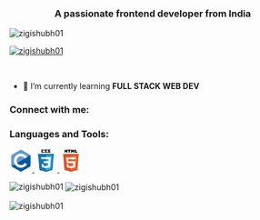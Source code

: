 
<h3 align="center">A passionate frontend developer from India</h3>

<p align="left"> <img src="https://komarev.com/ghpvc/?username=zigishubh01&label=Profile%20views&color=0e75b6&style=flat" alt="zigishubh01" /> </p>

<p align="left"> <a href="https://github.com/ryo-ma/github-profile-trophy"><img src="https://github-profile-trophy.vercel.app/?username=zigishubh01" alt="zigishubh01" /></a> </p>

<p align="left"> <a href="https://twitter.com/" target="blank"><img src="https://img.shields.io/twitter/follow/?logo=twitter&style=for-the-badge" alt="" /></a> </p>

- 🌱 I’m currently learning **FULL STACK WEB DEV**

<h3 align="left">Connect with me:</h3>
<p align="left">
</p>

<h3 align="left">Languages and Tools:</h3>
<p align="left"> <a href="https://www.cprogramming.com/" target="_blank" rel="noreferrer"> <img src="https://raw.githubusercontent.com/devicons/devicon/master/icons/c/c-original.svg" alt="c" width="40" height="40"/> </a> <a href="https://www.w3schools.com/css/" target="_blank" rel="noreferrer"> <img src="https://raw.githubusercontent.com/devicons/devicon/master/icons/css3/css3-original-wordmark.svg" alt="css3" width="40" height="40"/> </a> <a href="https://www.w3.org/html/" target="_blank" rel="noreferrer"> <img src="https://raw.githubusercontent.com/devicons/devicon/master/icons/html5/html5-original-wordmark.svg" alt="html5" width="40" height="40"/> </a> </p>

<p><img align="left" src="https://github-readme-stats.vercel.app/api/top-langs?username=zigishubh01&show_icons=true&locale=en&layout=compact" alt="zigishubh01" /></p>

<p>&nbsp;<img align="center" src="https://github-readme-stats.vercel.app/api?username=zigishubh01&show_icons=true&locale=en" alt="zigishubh01" /></p>

<p><img align="center" src="https://github-readme-streak-stats.herokuapp.com/?user=zigishubh01&" alt="zigishubh01" /></p>
